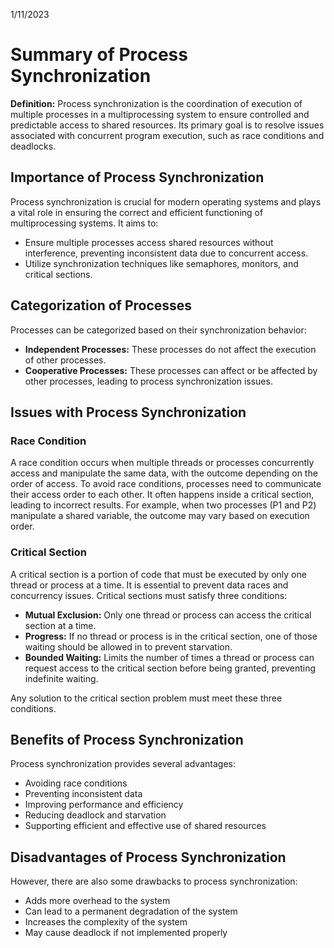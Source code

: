 1/11/2023
# Summary of Process Synchronization

**Definition:** Process synchronization is the coordination of execution of multiple processes in a multiprocessing system to ensure controlled and predictable access to shared resources. Its primary goal is to resolve issues associated with concurrent program execution, such as race conditions and deadlocks.

## Importance of Process Synchronization

Process synchronization is crucial for modern operating systems and plays a vital role in ensuring the correct and efficient functioning of multiprocessing systems. It aims to:

- Ensure multiple processes access shared resources without interference, preventing inconsistent data due to concurrent access.
- Utilize synchronization techniques like semaphores, monitors, and critical sections.

## Categorization of Processes

Processes can be categorized based on their synchronization behavior:

- **Independent Processes:** These processes do not affect the execution of other processes.
- **Cooperative Processes:** These processes can affect or be affected by other processes, leading to process synchronization issues.

## Issues with Process Synchronization

### Race Condition

A race condition occurs when multiple threads or processes concurrently access and manipulate the same data, with the outcome depending on the order of access. To avoid race conditions, processes need to communicate their access order to each other. It often happens inside a critical section, leading to incorrect results. For example, when two processes (P1 and P2) manipulate a shared variable, the outcome may vary based on execution order.

### Critical Section

A critical section is a portion of code that must be executed by only one thread or process at a time. It is essential to prevent data races and concurrency issues. Critical sections must satisfy three conditions:

- **Mutual Exclusion:** Only one thread or process can access the critical section at a time.
- **Progress:** If no thread or process is in the critical section, one of those waiting should be allowed in to prevent starvation.
- **Bounded Waiting:** Limits the number of times a thread or process can request access to the critical section before being granted, preventing indefinite waiting.

Any solution to the critical section problem must meet these three conditions.

## Benefits of Process Synchronization

Process synchronization provides several advantages:

- Avoiding race conditions
- Preventing inconsistent data
- Improving performance and efficiency
- Reducing deadlock and starvation
- Supporting efficient and effective use of shared resources

## Disadvantages of Process Synchronization

However, there are also some drawbacks to process synchronization:

- Adds more overhead to the system
- Can lead to a permanent degradation of the system
- Increases the complexity of the system
- May cause deadlock if not implemented properly

